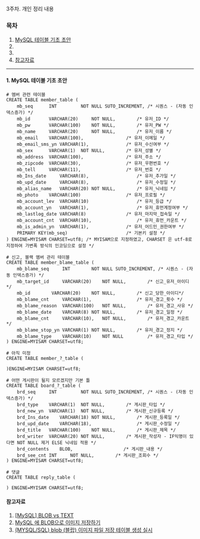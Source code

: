  3주차. 개인 정리 내용

### 목차
1. [MySQL 테이블 기초 초안](https://github.com/WebServiceStudy/WebServiceStudy/blob/main/%EB%AC%B8%EC%84%9C%EA%B4%80%EB%A6%AC/week3/hong/jinhong.md#1-mysql-%ED%85%8C%EC%9D%B4%EB%B8%94-%EA%B8%B0%EC%B4%88-%EC%B4%88%EC%95%88)
2. []()
3. []()
4. [참고자료](https://github.com/WebServiceStudy/WebServiceStudy/blob/main/%EB%AC%B8%EC%84%9C%EA%B4%80%EB%A6%AC/week3/hong/jinhong.md#%EC%B0%B8%EA%B3%A0%EC%9E%90%EB%A3%8C)

---

#### 1. MySQL 테이블 기초 초안
```Mysql
# 멤버 관련 테이블
CREATE TABLE member_table (
	mb_seq  	INT  		NOT NULL SUTO_INCREMENT, /* 시퀀스 - (자동 인덱스증가) */
	mb_id 		VARCHAR(20) 	NOT NULL, 		 /* 유저_ID */
	mb_pw 		VARCHAR(100) 	NOT NULL, 		 /* 유저_PW */
	mb_name 	VARCHAR(20) 	NOT NULL, 		 /* 유저_이름 */
	mb_email	VARCHAR(100),				 /* 유저_이메일 */
	mb_email_sms_yn VARCHAR(1),				 /* 유저_수신여부 */
	mb_sex 		VARCHAR(1) 	NOT NULL, 		 /* 유저_성별 */
	mb_address 	VARCHAR(100), 				 /* 유저_주소 */
	mb_zipcode	VARCHAR(30),				 /* 유저_우편번호 */
	mb_tell 	VARCHAR(11), 				 /* 유저_번호 */
	mb_Ins_date 	VARCHAR(8), 				 /* 유저_추가일 */
	mb_upd_date 	VARCHAR(8), 				 /* 유저_수정일 */
	mb_alias_name	VARCHAR(20)	NOT NULL,		 /* 유저_닉네임 */
	mb_photo	VARCHAR(100)				 /* 유저_프로필 */
	mb_account_lev 	VARCHAR(10) 				 /* 유저_등급 */
	mb_account_yn 	VARCHAR(1), 				 /* 유저_휴먼계정여부 */
	mb_lastlog_date VARCHAR(8)				 /* 유저_마지막_접속일 */
	mb_account_cnt  VARCHAR(10),				 /* 유저_휴먼_카운트 */
	mb_is_admin_yn 	VARCHAR(1),				 /* 유저_어드민_권한여부 */
	PRIMARY KEY(mb_seq) 					 /* 기본키 설정 */
) ENGINE=MYISAM CHARSET=utf8; /* MYISAM으로 지정하였고, CHARSET 은 utf-8로 지정하여 가변폭 방식의 인코딩으로 설정 */

# 신고, 블랙 멤버 관리 테이블
CREATE TABLE member_blame_table (
	mb_blame_seq	 INT  		NOT NULL SUTO_INCREMENT, /* 시퀀스 - (자동 인덱스증가) */
	mb_target_id	 VARCHAR(20)	NOT NULL,		 /* 신고_유저_아이디*/
	mb_id		 VARCHAR(20)	NOT NULL,		 /* 신고_당한_아이디*/
	mb_blame_cnt	 VARCHAR(1),				 /* 유저_경고_횟수 */
	mb_blame_reason  VARCHAR(100)	NOT NULL,		 /* 유저_경고_사유 */
	mb_blame_date	 VARCHAR(8)	NOT NULL,		 /* 유저_경고_일정 */
	mb_blame_cnt	 VARCHAR(10),	NOT NULL,		 /* 유저_경고_카운트*/
	mb_blame_stop_yn VARCHAR(1)	NOT NULL,		 /* 유저_경고_정지 */
	mb_blame_type	 VARCHAR(10)	NOT NULL	 	 /* 유저_경고_타입 */	
) ENGINE=MYISAM CHARSET=utf8;

# 아직 미정
CREATE TABLE member_?_table (

)ENGINE=MYISAM CHARSET=utf8;

# 어떤 게시판이 될지 모르겠지만 기본 틀
CREATE TABLE board_?_table (
	brd_seq		INT  		NOT NULL SUTO_INCREMENT, /* 시퀀스 - (자동 인덱스증가) */
	brd_type	VARCHAR(1)	NOT NULL,		 /* 게시판_타입 */
	brd_new_yn	VARCHAR(1)	NOT NULL,		 /* 게시판_신규등록 */	
	brd_Ins_date	VARCHAR(18)	NOT NULL,		 /* 게시판_등록일 */
	brd_upd_date	VARCHAR(18),		 		 /* 게시판_수정일 */
	brd_title	VARCHAR(100)	NOT NULL,		 /* 게시판_제목 */
	brd_writer	VARCHAR(20)	NOT NULL,		 /* 게시판_작성자 - IF익명이 있다면 NOT NULL 제거 ELSE 닉네임 적용 */
	brd_contents	BLOB,		 			/* 게시판_내용 */
	brd_see_cnt	INT		NOT NULL,		 /* 게시판_조회수 */
) ENGINE=MYISAM CHARSET=utf8;

# 댓글
CREATE TABLE reply_table (

) ENGINE=MYISAM CHARSET=utf8;
```

#### 참고자료
1. [[MySQL] BLOB vs TEXT](https://m.blog.naver.com/PostView.naver?isHttpsRedirect=true&blogId=sory1008&logNo=2209322494500)
2. [MySQL 에 BLOB으로 이미지 저장하기](https://salix97.tistory.com/181)
3. [(MYSQL/SQL) blob (블랍) 이미지 파일 저장 테이블 생성 실시](https://kkh0977.tistory.com/2014)

